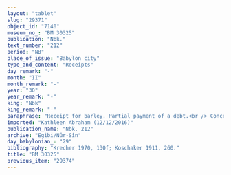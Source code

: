```yaml
---
layout: "tablet"
slug: "29371"
object_id: "7140"
museum_no_: "BM 30325"
publication: "Nbk."
text_number: "212"
period: "NB"
place_of_issue: "Babylon city"
type_and_content: "Receipts"
day_remark: "-"
month: "II"
month_remark: "-"
year: "30"
year_remark: "-"
king: "Nbk"
king_remark: "-"
paraphrase: "Receipt for barley. Partial payment of a debt.<br /> Concerns the repayment of <strong>B</strong>&#39;s debt of 86;2.3 kor of barley to <strong>A</strong>. In the present document <strong>A</strong> receives 25 kor of barley, apart from the 24;2.3 kor of barley that was previously delivered. The remaining 36;1.3 korof barley is still pending. More on the repayment of this debt at BM30569 (= Nbk 191). Names of xxx witnesses and the scribe.<br /> &nbsp;<br /> <strong>A</strong> = Rēmūt/Nab&ucirc;-&scaron;umu-i&scaron;kun//Gahal; <strong>B</strong> = Nab&ucirc;-ahhē-iddin/&Scaron;ulāya//Egibi"
imported: "Kathleen Abraham (12/12/2016)"
publication_name: "Nbk. 212"
archive: "Egibi/Nūr-Sîn"
day_babylonian_: "29"
bibliography: "Krecher 1970, 130f; Koschaker 1911, 260."
title: "BM 30325"
previous_item: "29374"
---
```

